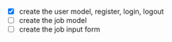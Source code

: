 -[x] create the user model, register, login, logout 
-[ ] create the job model
-[ ] create the job input form